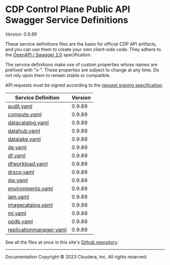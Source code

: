 # CDP Control Plane Public API Swagger Service Definitions

*Version: 0.9.89*

These service definitions files are the basis for official CDP API artifacts,
and you can use them to create your own client-side code. They adhere to the
[OpenAPI / Swagger 2.0](https://swagger.io/specification/v2/) specification.

The service definitions make use of custom properties whose names are prefixed
with "x-". These properties are subject to change at any time. Do not rely upon
them to remain stable or compatible.

API requests must be signed according to the
[request signing specification](request_signing.md).

| Service Definition | Version |
| --- | --- |
| [audit.yaml](./audit.yaml) | 0.9.89 |
| [compute.yaml](./compute.yaml) | 0.9.89 |
| [datacatalog.yaml](./datacatalog.yaml) | 0.9.89 |
| [datahub.yaml](./datahub.yaml) | 0.9.89 |
| [datalake.yaml](./datalake.yaml) | 0.9.89 |
| [de.yaml](./de.yaml) | 0.9.89 |
| [df.yaml](./df.yaml) | 0.9.89 |
| [dfworkload.yaml](./dfworkload.yaml) | 0.9.89 |
| [drscp.yaml](./drscp.yaml) | 0.9.89 |
| [dw.yaml](./dw.yaml) | 0.9.89 |
| [environments.yaml](./environments.yaml) | 0.9.89 |
| [iam.yaml](./iam.yaml) | 0.9.89 |
| [imagecatalog.yaml](./imagecatalog.yaml) | 0.9.89 |
| [ml.yaml](./ml.yaml) | 0.9.89 |
| [opdb.yaml](./opdb.yaml) | 0.9.89 |
| [replicationmanager.yaml](./replicationmanager.yaml) | 0.9.89 |

See all the files at once in this site's
[Github repository](https://github.com/cloudera/cdp-dev-docs/tree/master/api-docs/swagger).

----

Documentation Copyright © 2023 Cloudera, Inc. All rights reserved.

